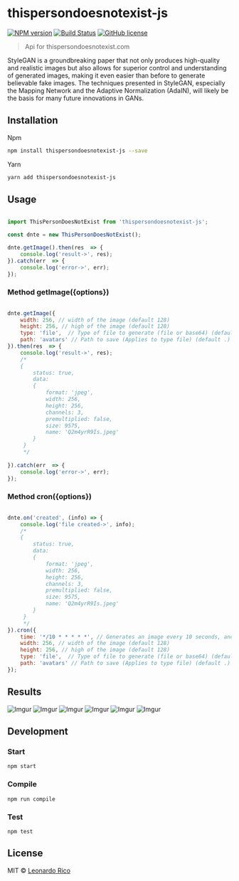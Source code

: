 
# thispersondoesnotexist-js

[![NPM version](https://badge.fury.io/js/thispersondoesnotexist-js.svg)](https://npmjs.org/package/thispersondoesnotexist-js) [![Build Status](https://travis-ci.org/kevoj/thispersondoesnotexist-js.svg?branch=master)](https://travis-ci.org/kevoj/thispersondoesnotexist-js) [![GitHub license](https://img.shields.io/badge/license-MIT-brightgreen.svg?style=flat-square)](https://raw.githubusercontent.com/kevoj/thispersondoesnotexist-js/master/LICENSE)

> Api for thispersondoesnotexist.com

StyleGAN is a groundbreaking paper that not only produces high-quality and realistic images but also allows for superior control and understanding of generated images, making it even easier than before to generate believable fake images. The techniques presented in StyleGAN, especially the Mapping Network and the Adaptive Normalization (AdaIN), will likely be the basis for many future innovations in GANs.

## Installation

Npm

```bash
npm install thispersondoesnotexist-js --save
```

Yarn

```bash
yarn add thispersondoesnotexist-js
```

## Usage

```javascript

import ThisPersonDoesNotExist from 'thispersondoesnotexist-js';

const dnte = new ThisPersonDoesNotExist();

dnte.getImage().then(res  => {
	console.log('result->', res);
}).catch(err  => {
	console.log('error->', err);
});

```
### Method getImage({options})

```javascript

dnte.getImage({
	width: 256, // width of the image (default 128)
	height: 256, // high of the image (default 128)
	type: 'file',  // Type of file to generate (file or base64) (default file)
	path: 'avatars' // Path to save (Applies to type file) (default .)
}).then(res  => {
	console.log('result->', res);
    /*
    { 
    	status: true,
  		data: 
   		{ 
        	format: 'jpeg',
     		width: 256,
     		height: 256,
     		channels: 3,
     		premultiplied: false,
     		size: 9575,
     		name: 'Q2m4yrR9Is.jpeg' 
        }
     }
     */
    
}).catch(err  => {
	console.log('error->', err);
});

```
### Method cron({options})

```javascript

dnte.on('created', (info) => {
	console.log('file created->', info);
    /*
    { 
    	status: true,
  		data: 
   		{ 
        	format: 'jpeg',
     		width: 256,
     		height: 256,
     		channels: 3,
     		premultiplied: false,
     		size: 9575,
     		name: 'Q2m4yrR9Is.jpeg' 
        }
     }
     */
}).cron({
	time: '*/10 * * * * *', // Generates an image every 10 seconds, and triggers the "created" event
	width: 256, // width of the image (default 128)
	height: 256, // high of the image (default 128)
	type: 'file',  // Type of file to generate (file or base64) (default file)
	path: 'avatars' // Path to save (Applies to type file) (default .)
});

```

## Results

![Imgur](https://i.imgur.com/9BZcepd.jpg)
![Imgur](https://i.imgur.com/6Mik0NN.jpg)
![Imgur](https://i.imgur.com/c4sMVAI.jpg)
![Imgur](https://i.imgur.com/2iP68s6.jpg)
![Imgur](https://i.imgur.com/qB1wmax.jpg)
![Imgur](https://i.imgur.com/jGcYhIA.jpg)


## Development

### Start

`npm start`

### Compile

`npm run compile`

### Test

`npm test`

## License

MIT © [Leonardo Rico](https://github.com/kevoj/thispersondoesnotexist-js/blob/master/LICENSE)

